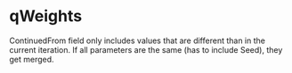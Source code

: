 # qWeights

ContinuedFrom field only includes values that are different than in the current iteration. If all parameters are the same (has to include Seed), they get merged.